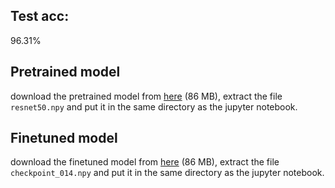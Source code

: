 ## Test acc: 
96.31%
## Pretrained model
download the pretrained model from [here](https://drive.google.com/file/d/178f0_-Ot_stsu1t0vmFbBdTgYXgwnVvw/view?usp=sharing) (86 MB), extract the file `resnet50.npy` and put it in the same directory as the jupyter notebook.
## Finetuned model
download the finetuned model from [here](https://drive.google.com/file/d/1NeYJF7oHk34047O1vHLywxxxW2KE89XQ/view?usp=sharing) (86 MB), extract the file `checkpoint_014.npy` and put it in the same directory as the jupyter notebook.